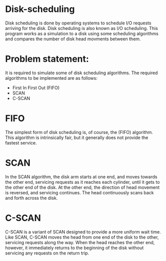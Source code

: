 # Disk-scheduling
Disk scheduling is done by operating systems to schedule I/O requests arriving for the disk. Disk scheduling is also known as I/O scheduling. This program works as a simulation to a disk using some scheduling algorithms and compares the number of disk head movments between them.
# Problem statement:
It is required to simulate some of disk scheduling algorithms. The required
algorithms to be implemented are as follows:
- First In First Out (FIFO)
- SCAN
- C-SCAN
# FIFO
The simplest form of disk scheduling is, of course, the (FIFO) algorithm. This
algorithm is intrinsically fair, but it generally does not provide the fastest service.

# SCAN
In the SCAN algorithm, the disk arm starts at one end, and moves towards the
other end, servicing requests as it reaches each cylinder, until it gets to the other
end of the disk. At the other end, the direction of head movement is reversed, and
servicing continues. The head continuously scans back and forth across the disk.

# C-SCAN
C-SCAN is a variant of SCAN designed to provide a more uniform wait time.
Like SCAN, C-SCAN moves the head from one end of the disk to the other,
servicing requests along the way. When the head reaches the other end, however, it
immediately returns to the beginning of the disk without servicing any requests on
the return trip.
